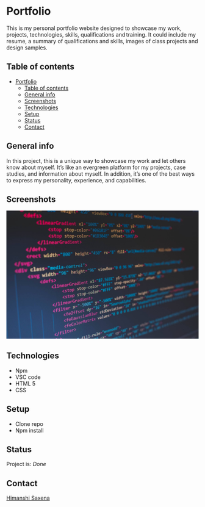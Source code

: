 # Portfolio

This is my personal portfolio website designed to showcase my work, projects,
technologies, skills, qualifications and training. It could include my resume, a
summary of qualifications and skills, images of class projects and design
samples.

## Table of contents

- [Portfolio](#name-of-project)
  - [Table of contents](#table-of-contents)
  - [General info](#general-info)
  - [Screenshots](#screenshots)
  - [Technologies](#technologies)
  - [Setup](#setup)
  - [Status](#status)
  - [Contact](#contact)

## General info

In this project, this is a unique way to showcase my work and let others know
about myself. It’s like an evergreen platform for my projects, case studies, and
information about myself. In addition, it’s one of the best ways to express my
personality, experience, and capabilities.

## Screenshots

![Example screenshot](./planning/screenshot.jpg)

## Technologies

- Npm
- VSC code
- HTML 5
- CSS

## Setup

- Clone repo
- Npm install

## Status

Project is: _Done_

## Contact

[Himanshi Saxena](https://github.com/himanshisaxena)
